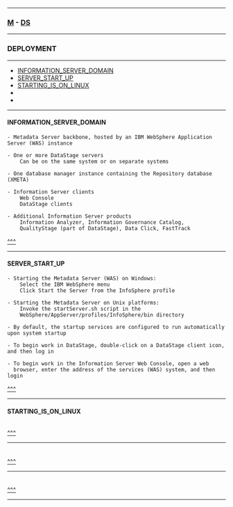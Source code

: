 
---

### [M](https://github.com/ttltrk/TTT/blob/master/menu.md) - [DS](https://github.com/ttltrk/TTT/blob/master/DS/DS.md)

---

### DEPLOYMENT

---

* [INFORMATION_SERVER_DOMAIN](#INFORMATION_SERVER_DOMAIN)
* [SERVER_START_UP](#SERVER_START_UP)
* [STARTING_IS_ON_LINUX](#STARTING_IS_ON_LINUX)
* [](#)
* [](#)

---

#### INFORMATION_SERVER_DOMAIN

```
- Metadata Server backbone, hosted by an IBM WebSphere Application Server (WAS) instance

- One or more DataStage servers
    Can be on the same system or on separate systems

- One database manager instance containing the Repository database (XMETA)

- Information Server clients
    Web Console
    DataStage clients

- Additional Information Server products
    Information Analyzer, Information Governance Catalog,
    QualityStage (part of DataStage), Data Click, FastTrack
```

[^^^](#DEPLOYMENT)

---

#### SERVER_START_UP

```
- Starting the Metadata Server (WAS) on Windows:
    Select the IBM WebSphere menu
    Click Start the Server from the InfoSphere profile

- Starting the Metadata Server on Unix platforms:
    Invoke the startServer.sh script in the
    WebSphere/AppServer/profiles/InfoSphere/bin directory

- By default, the startup services are configured to run automatically upon system startup

- To begin work in DataStage, double-click on a DataStage client icon, and then log in

- To begin work in the Information Server Web Console, open a web
  browser, enter the address of the services (WAS) system, and then login
```

[^^^](#DEPLOYMENT)

---

#### STARTING_IS_ON_LINUX

```

```

[^^^](#DEPLOYMENT)

---

####

```

```

[^^^](#DEPLOYMENT)

---

####

```

```

[^^^](#DEPLOYMENT)

---
